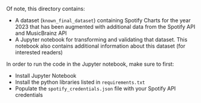 Of note, this directory contains:
- A dataset (`known_final_dataset`) containing Spotify Charts for the year 2023 that has been augmented with additional data from the Spotify API and MusicBrainz API
- A Jupyter notebook for transforming and validating that dataset. This notebook also contains additional information about this dataset (for interested readers)

In order to run the code in the Jupyter notebook, make sure to first:
- Install Jupyter Notebook
- Install the python libraries listed in `requirements.txt`
- Populate the `spotify_credentials.json` file with your Spotify API credentials
